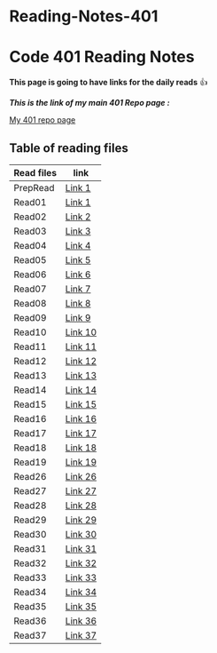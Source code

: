 # Reading-Notes-401

# Code 401 Reading Notes

**This page is going to have links for the daily reads** :+1:

***This is the link of my main 401 Repo page :***

[My 401 repo page](https://github.com/Mahmoud-Khader/Reading-Notes-401)

## Table of reading files

| Read files      | link |
| ----------- | ----------- |
| PrepRead      | [Link 1](https://mahmoud-khader.github.io/Reading-Notes-401/PrepRead)      |
| Read01      | [Link 1](https://mahmoud-khader.github.io/Reading-Notes-401/Read01)      |
| Read02      | [Link 2](https://mahmoud-khader.github.io/Reading-Notes-401/Read02)      |
| Read03      | [Link 3](https://mahmoud-khader.github.io/Reading-Notes-401/Read03)      |
| Read04      | [Link 4](https://mahmoud-khader.github.io/Reading-Notes-401/Read04)      |
| Read05      | [Link 5](https://mahmoud-khader.github.io/Reading-Notes-401/Read05)      |
| Read06      | [Link 6](https://mahmoud-khader.github.io/Reading-Notes-401/Read06)      |
| Read07      | [Link 7](https://mahmoud-khader.github.io/Reading-Notes-401/Read07)      |
| Read08      | [Link 8](https://mahmoud-khader.github.io/Reading-Notes-401/Read08)      |
| Read09      | [Link 9](https://mahmoud-khader.github.io/Reading-Notes-401/Read09)      |
| Read10      | [Link 10](https://mahmoud-khader.github.io/Reading-Notes-401/Read10)      |
| Read11      | [Link 11](https://mahmoud-khader.github.io/Reading-Notes-401/Read11)      |
| Read12      | [Link 12](https://mahmoud-khader.github.io/Reading-Notes-401/Read12)      |
| Read13      | [Link 13](https://mahmoud-khader.github.io/Reading-Notes-401/Read13)      |
| Read14      | [Link 14](https://mahmoud-khader.github.io/Reading-Notes-401/Read14)      |
| Read15      | [Link 15](https://mahmoud-khader.github.io/Reading-Notes-401/Read15)      |
| Read16      | [Link 16](https://mahmoud-khader.github.io/Reading-Notes-401/Read16)      |
| Read17      | [Link 17](https://mahmoud-khader.github.io/Reading-Notes-401/Read17)      |
| Read18      | [Link 18](https://mahmoud-khader.github.io/Reading-Notes-401/Read18)      |
| Read19      | [Link 19](https://mahmoud-khader.github.io/Reading-Notes-401/Read19)      |
| Read26      | [Link 26](https://mahmoud-khader.github.io/Reading-Notes-401/Read26)      |
| Read27      | [Link 27](https://mahmoud-khader.github.io/Reading-Notes-401/Read27)      |
| Read28      | [Link 28](https://mahmoud-khader.github.io/Reading-Notes-401/Read28)      |
| Read29      | [Link 29](https://mahmoud-khader.github.io/Reading-Notes-401/Read29)      |
| Read30      | [Link 30](https://mahmoud-khader.github.io/Reading-Notes-401/Read30)      |
| Read31      | [Link 31](https://mahmoud-khader.github.io/Reading-Notes-401/Read31)      |
| Read32      | [Link 32](https://mahmoud-khader.github.io/Reading-Notes-401/Read32)      |
| Read33      | [Link 33](https://mahmoud-khader.github.io/Reading-Notes-401/Read33)      |
| Read34      | [Link 34](https://mahmoud-khader.github.io/Reading-Notes-401/Read34)      |
| Read35      | [Link 35](https://mahmoud-khader.github.io/Reading-Notes-401/Read35)      |
| Read36      | [Link 36](https://mahmoud-khader.github.io/Reading-Notes-401/Read36)      |
| Read37      | [Link 37](https://mahmoud-khader.github.io/Reading-Notes-401/Read37)      |
